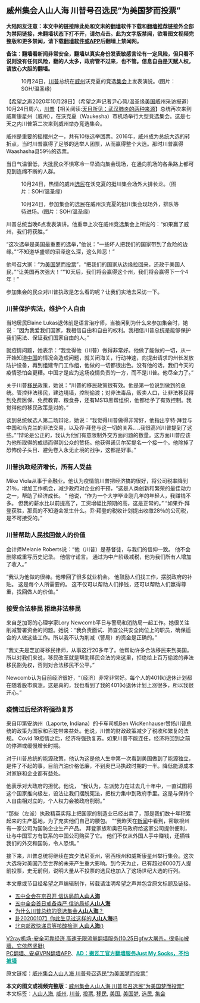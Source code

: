  <h2>威州集会人山人海 川普号召选民“为美国梦而投票”</h2> <p class="notice"><b>大陆网友注意：本文中的链接除此处和文末的<a href="https://github.com/bannedbook/fanqiang" >翻墙</a>软件下载和<a href="https://github.com/killgcd/justmysocks/blob/master/README.md">翻墙推荐</a>链接外全部为禁网链接，未翻墙状态下打不开，请勿点击。此为文字版禁闻，欲看图文视频完整版和更多禁闻，请下载<a href="https://github.com/bannedbook/fanqiang">翻墙软件或APP</a>后翻墙上禁闻网。</p><p>备注：翻墙看新闻非常安全，翻墙以真实身份发表敏感言论有一定风险，但只看不说则没有任何风险，翻的人太多，政府管不过来，也不管。信息自由是天赋人权，请放心大胆的翻墙。</b></p>  <div class="entry"> <figure><figcaption>10月24日，<a href="https://www.bannedbook.org/bnews/tag/%e5%b7%9d%e6%99%ae/" class="st_tag internal_tag" rel="tag" title="标签 川普 下的日志">川普</a>总统在<a href="https://www.bannedbook.org/bnews/tag/%E5%A8%81%E5%B7%9E/" class="st_tag internal_tag" rel="tag" title="标签 威州 下的日志">威州</a>沃克夏的竞选<a href="https://www.bannedbook.org/bnews/tag/%E9%9B%86%E4%BC%9A/" class="st_tag internal_tag" rel="tag" title="标签 集会 下的日志">集会</a>上发表演说。(图片：SOH/温圣缘)</figcaption></figure> <p>【<span class='wp_keywordlink_affiliate'><a href="https://www.soundofhope.org" title="希望之声" target="_blank">希望之声</a></span>2020年10月28日】（希望之声记者尹心荷/温圣缘<a href="https://www.bannedbook.org/bnews/tag/%e7%be%8e%e5%9b%bd/" class="st_tag internal_tag" rel="tag" title="标签 美国 下的日志">美国</a>威州采访报道）10月24日周六，<span class='wp_keywordlink'><a href="https://www.bannedbook.org/bnews/comments/20200816/1381118.html" title="天目所见：川普将再赢总统大选 共和党掌参众两院" target="_blank">川普</a></span>【相关阅读:<a href='https://www.bannedbook.org/bnews/comments/20200816/1381123.html' target='_blank'>天目所见：武汉肺炎的两种来源</a>】总统再次来到威斯康星州（威州），在沃克夏（Waukesha）市机场举行大型竞选集会。这是七天之内川普第二次来到威州举办竞选集会。</p> <p>威州是重要的摇摆州之一，共有10张选举团票。2016年，威州成为总统大选的转折点，当时川普赢得了足够的选举人团票，从而赢得整个大选。那时川普赢得Waashasha县59％的选票。</p> <p>当日气温很低，大批民众不惧寒冷一早涌向集会现场，在通向机场的各条路上都可见到连绵不断的人群。</p> <figure><figcaption>10月24日，热情的威州<a href="https://www.bannedbook.org/bnews/tag/%E9%80%89%E6%B0%91/" class="st_tag internal_tag" rel="tag" title="标签 选民 下的日志">选民</a>在沃克夏的挺川集会场外大排长龙。（图片：SOH/温圣缘）</figcaption></figure> <figure><figcaption>10月24日，参加集会的选民在威州沃克夏的挺川集会现场外，排队等待进场。(图片：SOH/温圣缘)</figcaption></figure> <p>川普总统当晚6点发表演讲。他重申上次在威州竞选集会上所说的：“如果赢了威州，我们将获胜。”</p> <p>“这次选举是美国最重要的选举，”他说：“一些坏人把我们的国家带到了危险的边缘。”“不知道华盛顿的沼泽这么深，这么险恶！”</p> <p>他号召大家：“为<a href="https://www.bannedbook.org/bnews/tag/%E7%BE%8E%E5%9B%BD%E6%A2%A6/" class="st_tag internal_tag" rel="tag" title="标签 美国梦 下的日志">美国梦</a>而<a href="https://www.bannedbook.org/bnews/tag/%E6%8A%95%E7%A5%A8/" class="st_tag internal_tag" rel="tag" title="标签 投票 下的日志">投票</a>”，“把我们的国家从边缘拉回来，还政于美国人民，”“让美国再次强大！”“10天后，我们将会赢得这个州，我们将会赢得下一个4年！”</p>  <p>参加集会的民众对川普执政是怎么看的呢？让我们实地去采访一下。</p> <p></p> <h3>川普保护宪法，维护个人自由</h3> <p>当地居民Elaine Lukas退休前是语言治疗师，当被问到为什么来参加集会时，她说：”因为我爱我们国家，我相信自由和自由的权利。我相信川普总统是能够保护我们宪法、保证我们国家自由的人。”</p> <p>就疫情问题，她表示：“我觉得他（川普）做得非常好。他做了能做的一切，从一开始知道<span class='wp_keywordlink_affiliate'><a href="https://www.bannedbook.org/" title="中国" target="_blank">中国</a></span>的情况会造成问题，就关闭海关，行动神速，向提出请求的州长发放防护设备，再到组建专门工作组，他做的一切都很出色。没有他的话，我们今天的疫情恐怕会更糟。中国才是应为这场疫情负责的一方，而不是川普。他尽全力了。”</p> <p>关于川普<a href="https://www.bannedbook.org/bnews/tag/%e7%a7%bb%e6%b0%91/" class="st_tag internal_tag" rel="tag" title="标签 移民 下的日志">移民</a>政策，她说：“川普的移民政策很有效。他是第一位说到做到的总统。管控非法移民，建边境墙，控制偷渡；对非法毒品，贩卖人口，让非法移民得到免费医保、免费教育、粮食券，还有MS13黑帮组织，他都给予了有效控制。我觉得他的移民政策是对的。”</p> <p>谈到总统候选人第二场辩论，她说：“我觉得川普做得非常好，他指出亨特·拜登与中国和乌克兰的非法交易，以及乔·拜登与这一切的关系.. ..我很高兴川普提到了这些。”“辩论是公正的，我认为他们有意限制外交方面问题的数量。这方面川普应该为他所取得的成绩而得到公众的赞扬。他获得诺贝尔奖提名一个接一个。他除掉了恐怖份子头目、避免卷入永无止境的战争，这都是好事。”</p>  <h3>川普执政经济增长，所有人受益</h3> <p>Mike Viola从事于金融业。他认为疫情前川普把经济搞的很好，将公司税率降到21％，增加工作机会，减少政府对企业的干预，“这是人类创新和繁荣的最佳动力之一，帮助了经济成长。 ” 他说，“作为一个大学毕业刚几年的年轻人，我赚钱不多。 但我的薪水比以前提高了，工资增幅比预期的高，这是正常的。” “如果乔·拜登获胜，那真的不知道会发生什么。乔·拜登的税收计划提出收缴28％的公司税，是不可接受的。”</p> <h3>川普帮助人民找回做人的价值</h3> <p>会计师Melanie Roberts说：“他（川普）是基督徒，与我们的信仰一致。 他不会删除或重写历史记录。 他信守诺言。 通过为中产阶级减税，他为我们所有人增加了收入。” </p> <p>“我认为他做的很棒。他带回了很多就业机会。 他鼓励人们找工作，摆脱政府的补贴。 这是每个人所需要的。 这不仅可以帮助人们挣钱，还可以帮助人们赢得尊重，找回做人的价值。”</p> <h3>接受合法移民 拒绝非法移民</h3> <p>来自芝加哥的心理学家Lory Newcomb平日与警局和消防局一起工作。她很关注削减警署资金的问题。她说：“我负责面试、筛查公共安全岗位上的职员，确保适合的人做这些工作。所以我不认为削减（警局）的资金是正确的。”</p> <p>“我丈夫是芝加哥移民律师，从事这行20多年了。他帮助许多合法移民来到美国。所以对我们来说，移民改革就是帮助移民合法的来这里，拒绝给上百万偷渡的非法移民豁免权，否则对合法移民不公平。”</p> <p>Newcomb认为目前经济很好，“（经济）非常非常好。每个人的401(k)退休计划都在随着股市疯涨。这是真的，我也看到了我的401(k)退休计划上涨很多，所以我很开心。” </p>  <h3>疫情过后经济将强劲复苏</h3> <p>来自印第安纳州（Laporte, Indiana）的卡车司机Ben WicKenhauser赞扬川普总统的政策为国家和百姓带来益处。他说，川普的财政政策减少了税收和繁复的法规。 Covid 19疫情之后，经济将强劲复苏。如果川普不能连任，经济将回到之前的停滞或缓慢增长时期。</p> <p>对于川普总统的能源政策，他认为这是他人生中第一次看到美国做到了能源独立，是件了不起的事。目前汽油价格低廉，不到奥巴马执政时期的一半。降低能源成本对家庭和企业都有益处。</p> <p>他表示对大政府的担忧。他说， “我认为，左派势力在过去几十年中，一直试图将这个国家推向极左，设法让我们摆脱宪法，把权力集中到政府手里。这是与保持个人自由相对立的，个人权力会被政府削弱。” </p> <p>“那些（左派）执政精英实际上把国家的制造业已经出卖了，那是我们数十年积累起来的生产基地，为了充实他们自己的腰包。 ”“我昨天在<span class='wp_keywordlink_affiliate'><a href="https://www.bannedbook.org/" title="新闻">新闻</a></span>中看到，密歇根州有一家公司为国防企业生产产品。 拜登家族和奥巴马政府给这家公司提供便利，让与中国军方有联系的中国公司购买了它。 他们不仅从外国人手中赚钱，还牺牲我们的外交和国防，令人恐惧。”</p> <p>接下来，川普总统将继续在宾夕法尼亚州，密西根州和威斯康星州举行集会。这次大选将对美国乃至世界的未来产生重大影响。到今天为止，已有超过6000万人提前投票，史无前例，说明大量从不投票的选民也加入了这场世纪大选的行列。</p> <p>本文章或节目经希望之声编辑制作，转载请注明希望之声并包含原文标题及链接。</p>  <ul class='op-related-articles' title='相关阅读'> <li><a href='https://www.bannedbook.org/bnews/headline/20201026/1420638.html' target='_blank'>五中全会在京召开 信访局前<b>人山人海</b></a></li> <li><a href='https://www.bannedbook.org/bnews/cbnews/20201026/1420521.html' target='_blank'>五中全会首日戒备森严 信访局却<b>人山人海</b></a></li> <li><a href='https://www.bannedbook.org/bnews/worldnews/usa/20200928/1404547.html' target='_blank'>为什么川普总统的竞选集会<b>人山人海</b>？</a></li> <li><a href='https://www.bannedbook.org/bnews/comments/20200107/1367964.html' target='_blank'>卦20200107】你此生见过这样的<b>人山人海</b>吗</a></li> <li><a href='https://www.bannedbook.org/bnews/cbnews/20200623/1349056.html' target='_blank'>北京邮政快递员等核酸检测 <b>人山人海</b>()</a></li> </ul> <p class="texttj"> <a href="https://www.bannedbook.org/forum23/topic22702.html" target="_blank">V2ray机场-安全可靠经济 高速无限流量翻墙服务(10.25日gfw大屠杀，很多ip被墙，它依然坚挺)</a><br/> <a href="https://github.com/bannedbook/fanqiang/wiki/%E7%A6%81%E9%97%BB%E7%BD%91%E5%AE%89%E5%8D%93%E7%BF%BB%E5%A2%99%E6%96%B0%E9%97%BBAPP" target="_blank">PC翻墙、安卓VPN翻墙APP</a>、<span onclick="window.open('https://github.com/killgcd/justmysocks/blob/master/README.md')" style="font-weight:bold;color:#00A191;cursor:pointer;text-decoration:underline;outline:none">AD：搬瓦工官方翻墙服务Just My Socks，不怕被墙</span></p><p>原文链接：<a class="src_link"  href="https://www.soundofhope.org/post/436690" target="_blank">威州集会人山人海 川普号召选民“为美国梦而投票”</a></p><a name='sharetosocial'></a>       <div><b>本文的图文或视频完整版</b>：<a href='https://www.bannedbook.org/bnews/comments/20201028/1421823.html'>威州集会人山人海 川普号召选民“为美国梦而投票”</a></div>  </div><!--END ENTRY--> <div class="postfooter"> <div>本文标签：<a href="https://www.bannedbook.org/bnews/tag/%E4%BA%BA%E5%B1%B1%E4%BA%BA%E6%B5%B7/" rel="tag">人山人海</a>, <a href="https://www.bannedbook.org/bnews/tag/%E5%A8%81%E5%B7%9E/" rel="tag">威州</a>, <a href="https://www.bannedbook.org/bnews/tag/%e5%b7%9d%e6%99%ae/" rel="tag">川普</a>, <a href="https://www.bannedbook.org/bnews/tag/%E6%8A%95%E7%A5%A8/" rel="tag">投票</a>, <a href="https://www.bannedbook.org/bnews/tag/%e7%a7%bb%e6%b0%91/" rel="tag">移民</a>, <a href="https://www.bannedbook.org/bnews/tag/%e7%be%8e%e5%9b%bd/" rel="tag">美国</a>, <a href="https://www.bannedbook.org/bnews/tag/%E7%BE%8E%E5%9B%BD%E6%A2%A6/" rel="tag">美国梦</a>, <a href="https://www.bannedbook.org/bnews/tag/%E9%80%89%E6%B0%91/" rel="tag">选民</a>, <a href="https://www.bannedbook.org/bnews/tag/%E9%9B%86%E4%BC%9A/" rel="tag">集会</a></div>  </div><!--END POSTFOOTER--> 
